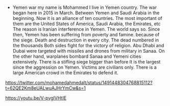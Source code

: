 * Yemen war 
my name is Mohammed I live in Yemen country. 
 The war began here in 2015 in March.
 Between Yemen and Saudi Arabia in the beginning.  Now it is an alliance of ten countries.
 The most important of them are the United States of America, Saudi Arabia, the Emirates, etc
 The reason is Iranian interference in Yemen.  The world says so.
 Since then, Yemen has been suffering from poverty and famine.  because of the siege.
 Death and destruction in every city.  The dead numbered in the thousands 
Both sides fight for the victory of religion.
Abu Dhabi and Dubai were targeted with missiles and drones from military in Sanaa.
On the other hand, warplanes bombard Sanaa and Yemeni cities extensively.
There is a stifling siege bigger than before
It is the largest since the aggression on Yemen.
Victims are civilians only.
There is a large American crowd in the Emirates to defend it.

https://twitter.com/mohamedahmedalt/status/1491448304768815112?t=62QE2Km8eUALwuAJHrYmCw&s=1

https://youtu.be/V-pvgIVHtIE